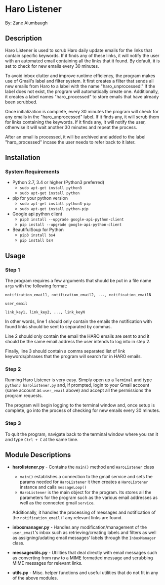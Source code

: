 # Haro Listener

By: Zane Alumbaugh

## Description

Haro Listener is used to scrub Haro daily update emails for the links that contain specific keywords. If it finds any of these links, it will notify the user with an automated email containing all the links that it found. By default, it is set to check for new emails every 30 minutes.

To avoid inbox clutter and improve runtime efficiency, the program makes use of Gmail's label and filter system. It first creates a filter that sends all new emails from Haro to a label with the name "haro_unprocessed." If the label does not exist, the program will automatically create one. Additionally, it creates a label names "haro_processed" to store emails that have already been scrubbed.

Once initialization is complete, every 30 minutes the program will check for any emails in the "haro_unprocessed" label. If it finds any, it will scrub them for links containing the keywords. If it finds any, it will notify the user, otherwise it will wait another 30 minutes and repeat the process.

After an email is processed, it will be archived and added to the label "haro_processed" incase the user needs to refer back to it later.

## Installation

### System Requirements

* Python 2.7, 3.4 or higher (Python3 preferred)
  * `sudo apt-get install python3`
  * `sudo apt-get install python`
* pip for your python version
  * `sudo apt-get install python3-pip`
  * `sudo apt-get install python-pip`
* Google api python client
  * `pip3 install --upgrade google-api-python-client`
  * `pip install --upgrade google-api-python-client`
* BeautifulSoup for Python
  * `pip3 install bs4`
  * `pip install bs4`

## Usage

### Step 1

The program requires a few arguments that should be put in a file name `args` with the following format:

`notification_email1, notification_email2, ..., notification_emailN`

`user_email`

`link_key1, link_key2, ..., link_keyN`

In other words, line 1 should only contain the emails the notification with found links should be sent to separated by commas. 

Line 2 should only contain the email the HARO emails are sent to and it should be the same email address the user intends to log into in step 2.

Finally, line 3 should contain a comma separated list of link keywords/phrases that the program will search for in HARO emails.

### Step 2

Running Haro Listener is very easy. Simply open up a `Terminal` and type `python3 harolistener.py` and, if prompted, login to your Gmail account (same account as `user_email` above) and accept all the permissions the program requests. 

The program will begin logging to the terminal window and, once setup is complete, go into the process of checking for new emails every 30 minutes.

### Step 3

To quit the program, navigate back to the terminal window where you ran it and type `Ctrl + C` at the same time.

## Module Descriptions

* __harolistener.py__ - Contains the `main()` method and `HaroListener` class
  * `main()` establishes a connection to the gmail service and sets the params needed for `HaroListener` it then creates a `HaroListener` instance and calls `messageLoop()`
  * `HaroListener` is the main object for the program. Its stores all the parameters for the program such as the various email addresses as well as the connected gmail `service`.

  Additionally, it handles the processing of messages and notification of the `notification_email` if any relevant links are found.

* __inboxmanager.py__ - Handles any modification/management of the `user_email`'s inbox such as retrieving/creating labels and filters as well as assigning/udating email messages' labels through the `InboxManager` class.

* __messageutils.py__ - Utilities that deal directly with email messages such as converting from raw to a MIME formatted message and scrubbing MIME messages for relevant links.

* __utils.py__ - Misc. helper functions and useful utilities that do not fit in any of the above modules.
